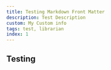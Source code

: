 ```yaml
---
title: Testing Markdown Front Matter
description: Test Description
custom: My Custom info
tags: test, librarian
index: 1
---
```


## Testing